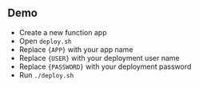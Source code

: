 ## Demo

- Create a new function app
- Open `deploy.sh`
- Replace `{APP}` with your app name
- Replace `{USER}` with your deployment user name
- Replace `{PASSWORD}` with your deployment password
- Run `./deploy.sh`